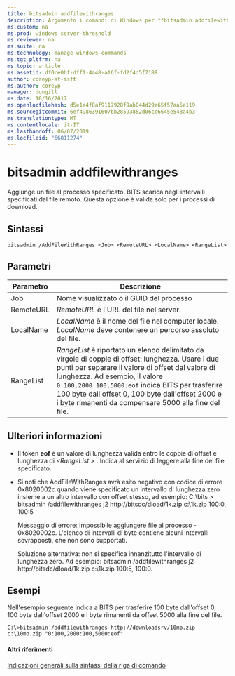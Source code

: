 ```yaml
---
title: bitsadmin addfilewithranges
description: Argomento i comandi di Windows per **bitsadmin addfilewithranges** -aggiunge un file al processo specificato. BITS scarica negli intervalli specificati dal file remoto.
ms.custom: na
ms.prod: windows-server-threshold
ms.reviewer: na
ms.suite: na
ms.technology: manage-windows-commands
ms.tgt_pltfrm: na
ms.topic: article
ms.assetid: df0ce0bf-dff1-4a48-a16f-fd2f4d5f7189
author: coreyp-at-msft
ms.author: coreyp
manager: dongill
ms.date: 10/16/2017
ms.openlocfilehash: d5e1e4f8af9117928f9ab044d29e65f57aa5a119
ms.sourcegitcommit: 6ef4986391607bb28593852d06cc6645e548a4b3
ms.translationtype: MT
ms.contentlocale: it-IT
ms.lasthandoff: 06/07/2019
ms.locfileid: "66811274"
---
```

# <a name="bitsadmin-addfilewithranges"></a>bitsadmin addfilewithranges

Aggiunge un file al processo specificato. BITS scarica negli intervalli specificati dal file remoto. Questa opzione è valida solo per i processi di download.

## <a name="syntax"></a>Sintassi

```
bitsadmin /AddFileWithRanges <Job> <RemoteURL> <LocalName> <RangeList>
```

## <a name="parameters"></a>Parametri

|Parametro|Descrizione|
|---------|-----------|
|Job|Nome visualizzato o il GUID del processo|
|RemoteURL|*RemoteURL* è l'URL del file nel server.|
|LocalName|*LocalName* è il nome del file nel computer locale. *LocalName* deve contenere un percorso assoluto del file.|
|RangeList|*RangeList* è riportato un elenco delimitato da virgole di coppie di offset: lunghezza. Usare i due punti per separare il valore di offset dal valore di lunghezza. Ad esempio, il valore `0:100,2000:100,5000:eof` indica BITS per trasferire 100 byte dall'offset 0, 100 byte dall'offset 2000 e i byte rimanenti da compensare 5000 alla fine del file.|

## <a name="more-information"></a>Ulteriori informazioni

-   Il token **eof** è un valore di lunghezza valida entro le coppie di offset e lunghezza di  *\<RangeList >* . Indica al servizio di leggere alla fine del file specificato.
-   Si noti che AddFileWithRanges avrà esito negativo con codice di errore 0x8020002c quando viene specificato un intervallo di lunghezza zero insieme a un altro intervallo con offset stesso, ad esempio: C:\bits > bitsadmin /addfilewithranges j2 http://bitsdc/dload/1k.zip c:\1k.zip 100:0, 100:5

    Messaggio di errore: Impossibile aggiungere file al processo - 0x8020002c. L'elenco di intervalli di byte contiene alcuni intervalli sovrapposti, che non sono supportati.

    Soluzione alternativa: non si specifica innanzitutto l'intervallo di lunghezza zero. Ad esempio: bitsadmin /addfilewithranges j2 http://bitsdc/dload/1k.zip c:\1k.zip 100:5, 100:0.

## <a name="examples"></a>Esempi

Nell'esempio seguente indica a BITS per trasferire 100 byte dall'offset 0, 100 byte dall'offset 2000 e i byte rimanenti da offset 5000 alla fine del file.

```
C:\>bitsadmin /addfilewithranges http://downloadsrv/10mb.zip c:\10mb.zip "0:100,2000:100,5000:eof"
```

#### <a name="additional-references"></a>Altri riferimenti

[Indicazioni generali sulla sintassi della riga di comando](command-line-syntax-key.md)